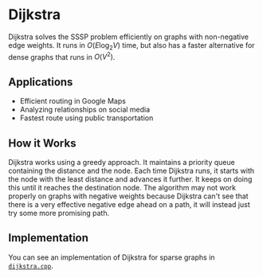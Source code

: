 # Dijkstra

Dijkstra solves the SSSP problem efficiently on graphs with non-negative edge weights. It runs in $O(E\log_2 V)$ time, but also has a faster alternative for dense graphs that runs in $O(V^2)$.

## Applications

- Efficient routing in Google Maps
- Analyzing relationships on social media
- Fastest route using public transportation

## How it Works

Dijkstra works using a greedy approach. It maintains a priority queue containing the distance and the node. Each time Dijkstra runs, it starts with the node with the least distance and advances it further. It keeps on doing this until it reaches the destination node. The algorithm may not work properly on graphs with negative weights because Dijkstra can't see that there is a very effective negative edge ahead on a path, it will instead just try some more promising path.

## Implementation

You can see an implementation of Dijkstra for sparse graphs in [`dijkstra.cpp`](./dijkstra.cpp).

